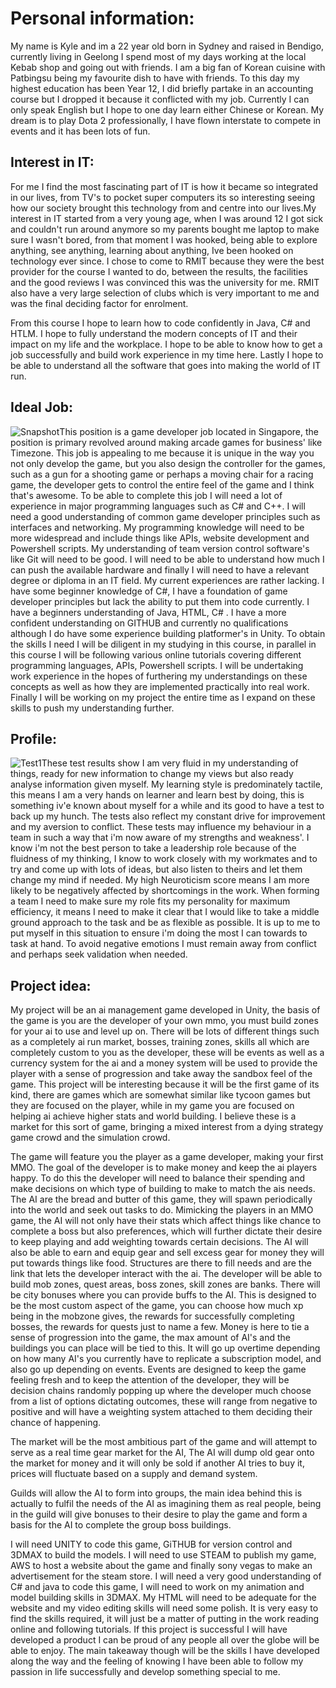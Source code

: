 
<html>
<body>

<h1>Personal information: </h1>
<p>My name is Kyle and im a 22 year old born in Sydney and raised in Bendigo, currently living in Geelong I spend most of my days working at the local Kebab shop and going out with friends. I am a big fan of Korean cuisine with Patbingsu being my favourite dish to have with friends. To this day my highest education has been Year 12, I did briefly partake in an accounting course but I dropped it because it conflicted with my job. Currently I can only speak English but I hope to one day learn either Chinese or Korean. My  dream is to play Dota 2 professionally, I have  flown interstate to compete in events and it has been lots of fun. </p>
<h2>Interest in IT:  </h2>
<p> For me I find the most fascinating part of IT is how it became so integrated in our lives, from TV's to pocket super computers its so interesting seeing how our society brought this technology from and centre into our lives.My interest in IT started from a very young age, when I was around 12 I got sick and couldn't run around anymore so my parents bought me laptop to make sure I wasn't bored, from that moment I was hooked, being able to explore anything, see anything, learning about anything, Ive been hooked on technology ever since.
I chose to come to RMIT because they were the best provider for the course I wanted to do, between the results, the facilities and the good reviews I was convinced this was the university for me. RMIT also have a very large selection of clubs which is very important to me and was the final deciding factor for enrolment.

From this course I hope to learn how to code confidently in Java, C# and HTLM. I hope to fully understand the modern concepts of IT and their impact on my life and the workplace. I hope to be able to know how to get a job successfully and build work experience in my time here. Lastly I hope to be able to understand all the software that goes into making the world of IT run.
 </p>
 <h2> Ideal Job: </h2>
 <img src="https://imgur.com/rDG6WvA" alt="Snapshot"
 <p>This position is a game developer job located in Singapore, the position is primary revolved around making arcade games for business' like Timezone.  This job is appealing to me because it is unique in the way you not only develop the game, but you also design the controller for the games, such as a gun for a shooting game or perhaps a moving chair for a racing game, the developer gets to control the entire feel of the game and I think that's awesome.
To be able to complete this job I will need a lot of experience in major programming languages such as C#  and C++. I will need a good understanding of common game developer principles such as interfaces and networking. My programming knowledge will need to be more widespread and include things like APIs, website development and Powershell scripts. My understanding of team version control software's like Git will need to be good. I will need to be able to understand how much I can push the available hardware and finally I will need to have a relevant degree or diploma in an IT field.
My current experiences are rather lacking. I have some beginner knowledge of C#, I have a foundation of game developer principles but lack the ability to put them into code currently. I have a  beginners understanding of Java, HTML, C# . I have a more confident understanding on GITHUB and currently no qualifications although I do have some experience building platformer's in Unity.
To obtain the skills I need I will be diligent in my studying in this course, in parallel in this course I will be following various online tutorials covering different programming languages, APIs, Powershell scripts. I will be undertaking work experience in the hopes of furthering my understandings on these concepts as well as how they are implemented practically into real work. Finally I will be working on my project the entire time as I expand on these skills to push my understanding further.
 </p>
 <h2>Profile: </h2>
<img src="https://imgur.com/7vihNa8" alt="Test1"
<img src="https://imgur.com/O5C75hJ" alt="Test2"
 img src="https://imgur.com/W5Pw4Mf" alt="Test3"
 <p>These test results show I am very fluid in my understanding of things, ready for new information to change my views  but also ready analyse information given myself.  My learning style is predominately tactile, this means I am a very hands on learner and learn best by doing, this is something iv'e known about myself for a while and its good to have a test to back up my hunch. The tests also reflect my constant drive for improvement and my aversion to conflict.
These tests may influence my behaviour in a team in such a way that i'm now aware of my strengths and weakness'. I know i'm not the best person to take a leadership role because of the fluidness of my thinking, I know to work closely with my workmates and to try and come up with lots of ideas, but also listen to theirs and let them change my mind if needed. My high Neuroticism score means I am more likely to be negatively affected by shortcomings in the work.
When forming a team I need to make sure my role fits my personality for maximum efficiency, it means I need to make it clear that I would like to take a middle ground approach to the task and be as flexible as possible. It is up to me to put myself in this situation to ensure i'm doing the most I can towards to task at hand. To avoid negative emotions I must remain away from conflict and perhaps seek validation when needed.
 </p>
 <h2> Project idea: </h2>
 <p>My project will be an ai management game developed in Unity, the basis of the game is you are the developer of your own mmo, you must build zones for your ai to use and level up on. There will be lots of different things such as a completely ai run market, bosses, training zones, skills all which are completely custom to you as the developer, these will be  events as well as a currency system for the ai  and a money system will be used to provide the player with a sense of progression and take away the sandbox feel of the game.
This project will be interesting because it will be the first game of its kind,  there are games which are somewhat similar like tycoon games but they are focused on the player, while in my game you are focused on helping ai achieve higher stats and world building. I believe these is a market for this sort of game, bringing a mixed interest from a dying strategy game crowd and the simulation crowd.

The game will feature you the player as a game developer, making your first MMO. The goal of the developer is to make money and keep the ai players happy. To do this the developer will need to balance their spending and make decisions on which type of building to make to match the ais needs.
The AI are the bread and butter of this game, they will spawn periodically into the world and seek out tasks to do. Mimicking the players in an MMO game, the AI will not only have their stats which affect things like chance to complete a boss but also preferences, which will further dictate their desire to keep playing and add weighting towards certain decisions. The AI will also be able to earn and equip gear and sell excess gear for money they will put towards things like food.
Structures are there to fill needs and are the link that lets the developer interact with the ai. The developer will be able to build mob zones, quest areas, boss zones, skill zones are banks. There will be city bonuses where you can provide buffs to the AI. This is designed to be the most custom aspect of the game, you can choose how much xp being in the mobzone gives,  the rewards for successfully completing bosses, the rewards for quests just to name a few.
Money is here to tie a sense of progression into the game, the max amount of AI's and the buildings you can place will be tied to this. It will go up overtime depending on how many AI's you currently have to replicate a subscription model, and also go up depending on events.
Events are designed to keep the game feeling fresh and to keep the attention of the developer, they will be decision chains randomly popping up where the developer much choose from a list of options dictating outcomes, these will range from negative to positive and will have a weighting system attached to them deciding their chance of happening.

The market will be the most ambitious part of the game and will attempt to serve as a real time gear market for the AI, The AI will dump old gear onto the market for money and it will only be sold if another AI tries to buy it, prices will fluctuate based on a supply and demand system.

Guilds will allow the AI to form into groups, the main idea behind this is actually  to fulfil the needs of the AI as imagining them as real people, being in the guild will give bonuses to their desire to play the game and form a basis for the AI to complete the group boss buildings.

I will need UNITY to code this game, GiTHUB for version control and 3DMAX to build the models. I will need to use STEAM to publish my game, AWS to host a website about the game and finally sony vegas to make an advertisement for the steam store.
I will need a  very good understanding of C# and java to code this game, I will need to work on my animation and model building skills in 3DMAX. My HTML will need to be adequate for the website and my video editing skills will need some polish. It is very easy to find the skills required, it will just be a matter of putting in the work reading online and following tutorials.
If this project is successful I will have  developed a product I can be proud of any people all over the globe will be able to enjoy. The main takeaway though will be the skills I have developed along the way and the feeling of knowing I have been able to follow my passion in life successfully and develop something special to me.
 </p>
</body>
</html>
